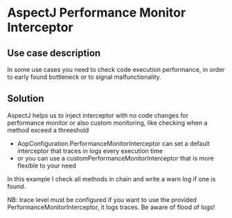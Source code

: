 # AspectJ Performance Monitor Interceptor

## Use case description
In some use cases you need to check code execution performance, in order to early found bottleneck or to signal malfunctionality.

## Solution
AspectJ helps us to inject interceptor with no code changes for performance monitor or also custom monitoring, like checking when a method exceed a threeshold

* AopConfiguration.PerformanceMonitorInterceptor can set a default interceptor that traces in logs every execution time
* or you can use a customPerformanceMonitorInterceptor that is more flexible to your need

In this example I check all methods in chain and write a warn log if one is found.

NB: trace level must be configured if you want to use the provided PerformanceMonitorInterceptor, it logs traces. Be aware of flood of logs!
